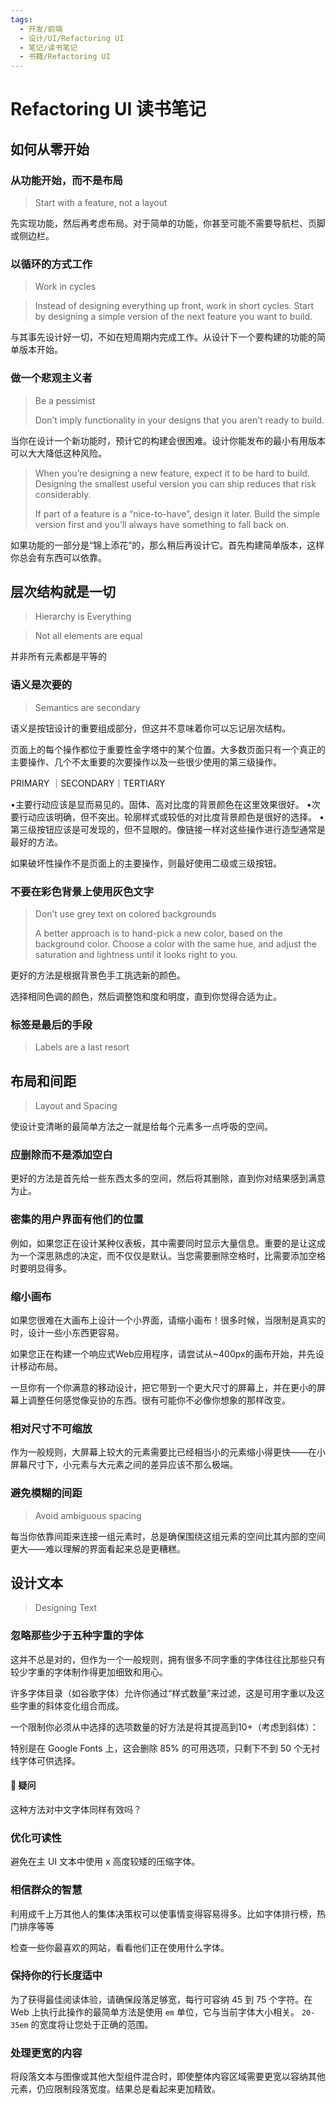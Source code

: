 ```yaml
---
tags:
  - 开发/前端
  - 设计/UI/Refactoring UI
  - 笔记/读书笔记
  - 书籍/Refactoring UI
---
```


# Refactoring UI 读书笔记

## 如何从零开始

### 从功能开始，而不是布局

> Start with a feature, not a layout

先实现功能，然后再考虑布局。对于简单的功能，你甚至可能不需要导航栏、页脚或侧边栏。

### 以循环的方式工作

> Work in cycles

> Instead of designing everything up front, work in short cycles. Start by designing a simple version of the next feature you want to build.

与其事先设计好一切，不如在短周期内完成工作。从设计下一个要构建的功能的简单版本开始。

### 做一个悲观主义者

> Be a pessimist
>
> Don’t imply functionality in your designs that you aren’t ready to build.

当你在设计一个新功能时，预计它的构建会很困难。设计你能发布的最小有用版本可以大大降低这种风险。

> When you’re designing a new feature, expect it to be hard to build. Designing the smallest useful version you can ship reduces that risk considerably.
>
> If part of a feature is a “nice-to-have”, design it later. Build the simple version first and you’ll always have something to fall back on.

如果功能的一部分是“锦上添花”的，那么稍后再设计它。首先构建简单版本，这样你总会有东西可以依靠。

## 层次结构就是一切

> Hierarchy is Everything

> Not all elements are equal

并非所有元素都是平等的

### 语义是次要的

> Semantics are secondary

语义是按钮设计的重要组成部分，但这并不意味着你可以忘记层次结构。

页面上的每个操作都位于重要性金字塔中的某个位置。大多数页面只有一个真正的主要操作、几个不太重要的次要操作以及一些很少使用的第三级操作。

PRIMARY ｜SECONDARY｜TERTIARY

•主要行动应该是显而易见的。固体、高对比度的背景颜色在这里效果很好。
•次要行动应该明确，但不突出。轮廓样式或较低的对比度背景颜色是很好的选择。
•第三级按钮应该是可发现的，但不显眼的。像链接一样对这些操作进行造型通常是最好的方法。

如果破坏性操作不是页面上的主要操作，则最好使用二级或三级按钮。

### 不要在彩色背景上使用灰色文字

> Don’t use grey text on colored backgrounds
>
> A better approach is to hand-pick a new color, based on the background color.
> Choose a color with the same hue, and adjust the saturation and lightness until it looks right to you.

更好的方法是根据背景色手工挑选新的颜色。

选择相同色调的颜色，然后调整饱和度和明度，直到你觉得合适为止。

### 标签是最后的手段

> Labels are a last resort

## 布局和间距

> Layout and Spacing

使设计变清晰的最简单方法之一就是给每个元素多一点呼吸的空间。

### 应删除而不是添加空白

更好的方法是首先给一些东西太多的空间，然后将其删除，直到你对结果感到满意为止。

### 密集的用户界面有他们的位置

例如，如果您正在设计某种仪表板，其中需要同时显示大量信息。重要的是让这成为一个深思熟虑的决定，而不仅仅是默认。当您需要删除空格时，比需要添加空格时要明显得多。


### 缩小画布

如果您很难在大画布上设计一个小界面，请缩小画布！很多时候，当限制是真实的时，设计一些小东西更容易。

如果您正在构建一个响应式Web应用程序，请尝试从~400px的画布开始，并先设计移动布局。

一旦你有一个你满意的移动设计，把它带到一个更大尺寸的屏幕上，并在更小的屏幕上调整任何感觉像妥协的东西。很有可能你不必像你想象的那样改变。

### 相对尺寸不可缩放

作为一般规则，大屏幕上较大的元素需要比已经相当小的元素缩小得更快——在小屏幕尺寸下，小元素与大元素之间的差异应该不那么极端。

### 避免模糊的间距

> Avoid ambiguous spacing

每当你依靠间距来连接一组元素时，总是确保围绕这组元素的空间比其内部的空间更大——难以理解的界面看起来总是更糟糕。

## 设计文本

> Designing Text

### 忽略那些少于五种字重的字体

这并不总是对的，但作为一个一般规则，拥有很多不同字重的字体往往比那些只有较少字重的字体制作得更加细致和用心。

许多字体目录（如谷歌字体）允许你通过“样式数量”来过滤，这是可用字重以及这些字重的斜体变化组合而成。

一个限制你必须从中选择的选项数量的好方法是将其提高到10+（考虑到斜体）：

特别是在 Google Fonts 上，这会删除 85% 的可用选项，只剩下不到 50 个无衬线字体可供选择。

#### 🤔 疑问

这种方法对中文字体同样有效吗？


### 优化可读性

避免在主 UI 文本中使用 x 高度较矮的压缩字体。

### 相信群众的智慧

利用成千上万其他人的集体决策权可以使事情变得容易得多。比如字体排行榜，热门排序等等

检查一些你最喜欢的网站，看看他们正在使用什么字体。

### 保持你的行长度适中

为了获得最佳阅读体验，请确保段落足够宽，每行可容纳 45 到 75 个字符。在 Web 上执行此操作的最简单方法是使用 `em` 单位，它与当前字体大小相关。 `20-35em` 的宽度将让您处于正确的范围。

### 处理更宽的内容

将段落文本与图像或其他大型组件混合时，即使整体内容区域需要更宽以容纳其他元素，仍应限制段落宽度。结果总是看起来更加精致。

